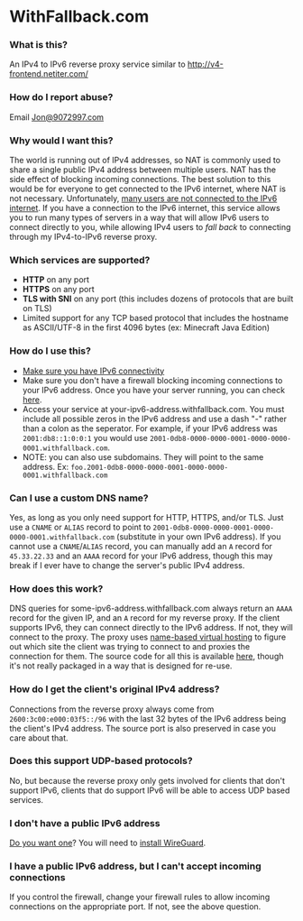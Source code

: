 # WithFallback.com

### **What is this?**
An IPv4 to IPv6 reverse proxy service similar to http://v4-frontend.netiter.com/

### **How do I report abuse?**
Email Jon@9072997.com

### **Why would I want this?**
The world is running out of IPv4 addresses, so NAT is commonly used to share a single public IPv4 address between multiple users. NAT has the side effect of blocking incoming connections. The best solution to this would be for everyone to get connected to the IPv6 internet, where NAT is not necessary. Unfortunately, [many users are not connected to the IPv6 internet](https://www.google.com/intl/en/ipv6/statistics.html). If you have a connection to the IPv6 internet, this service allows you to run many types of servers in a way that will allow IPv6 users to connect directly to you, while allowing IPv4 users to *fall back* to connecting through my IPv4-to-IPv6 reverse proxy.

### **Which services are supported?**
* **HTTP** on any port
* **HTTPS** on any port
* **TLS with SNI** on any port (this includes dozens of protocols that are built on TLS)
* Limited support for any TCP based protocol that includes the hostname as ASCII/UTF-8 in the first 4096 bytes (ex: Minecraft Java Edition)

### **How do I use this?**
* [Make sure you have IPv6 connectivity](https://ipv6-test.com/)
* Make sure you don't have a firewall blocking incoming connections to your IPv6 address. Once you have your server running, you can check [here](http://www.ipv6scanner.com/cgi-bin/main.py).
* Access your service at your-ipv6-address.withfallback.com. You must include all possible zeros in the IPv6 address and use a dash "-" rather than a colon as the seperator. For example, if your IPv6 address was `2001:db8::1:0:0:1` you would use `2001-0db8-0000-0000-0001-0000-0000-0001.withfallback.com`.
* NOTE: you can also use subdomains. They will point to the same address. Ex: `foo.2001-0db8-0000-0000-0001-0000-0000-0001.withfallback.com`

### **Can I use a custom DNS name?**
Yes, as long as you only need support for HTTP, HTTPS, and/or TLS. Just use a `CNAME` or `ALIAS` record to point to `2001-0db8-0000-0000-0001-0000-0000-0001.withfallback.com` (substitute in your own IPv6 address). If you cannot use a `CNAME`/`ALIAS` record, you can manually add an `A` record for `45.33.22.33` and an `AAAA` record for your IPv6 address, though this may break if I ever have to change the server's public IPv4 address.

### **How does this work?**
DNS queries for some-ipv6-address.withfallback.com always return an `AAAA` record for the given IP, and an `A` record for my reverse proxy. If the client supports IPv6, they can connect directly to the IPv6 address. If not, they will connect to the proxy. The proxy uses [name-based virtual hosting](https://en.wikipedia.org/wiki/Virtual_hosting#Name-based) to figure out which site the client was trying to connect to and proxies the connection for them. The source code for all this is available [here](https://github.com/9072997/uvhost), though it's not really packaged in a way that is designed for re-use.

### **How do I get the client's original IPv4 address?**
Connections from the reverse proxy always come from `2600:3c00:e000:03f5::/96` with the last 32 bytes of the IPv6 address being the client's IPv4 address. The source port is also preserved in case you care about that.

### **Does this support UDP-based protocols?**
No, but because the reverse proxy only gets involved for clients that don't support IPv6, clients that do support IPv6 will be able to access UDP based services.

### **I don't have a public IPv6 address**
[Do you want one](http://wireguard.9072997.net/)? You will need to [install WireGuard](https://www.wireguard.com/install/).

### **I have a public IPv6 address, but I can't accept incoming connections**
If you control the firewall, change your firewall rules to allow incoming connections on the appropriate port. If not, see the above question.
